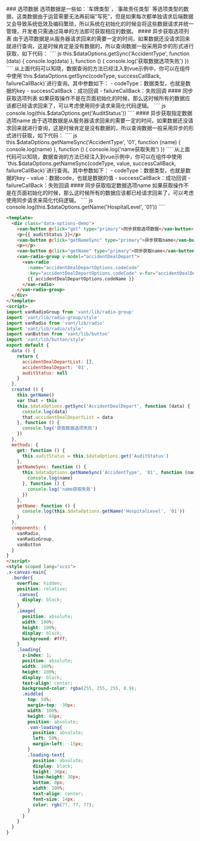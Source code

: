 <description>
### 选项数据
选项数据是一些如：`车牌类型`，`事故责任类型` 等选项类型的数据，这类数据由于运营需要无法再前端"写死"，但是如果每次都单独请求后端数据又会导致系统低效及编码繁琐，所以系统在初始化的时候会将这些数据请求并统一管理，开发者只需通过简单的方法即可获取相应的数据。
#### 异步获取选项列表
由于选项数据是从服务器请求回来的需要一定的时间，如果数据还没请求回来就进行查询，这是时候肯定是没有数据的，所以查询数据一般采用异步的形式进行获取，如下代码：
```` js
this.$dataOptions.getSync('AccidentType', function (data) {
  console.log(data)
}, function () {
  console.log('获取数据选项失败')
})
````
从上面代码可以知晓，数据查询的方法已经注入到vue示例中，你可以在组件中使用`this.$dataOptions.getSync(codeType, successCallBack, failureCallBack)`进行查询。其中参数如下：
- codeType：数据类型，也就是数据的key
- successCallBack：成功回调
- failureCallBack：失败回调
#### 同步获取选项列表
如果获取操作不是在页面初始化的时候，那么这时候所有的数据应该都已经请求回来了，可以考虑使用同步请求来简化代码逻辑。
```` js
console.log(this.$dataOptions.get('AuditStatus'))
````
#### 异步获取指定数据选项name
由于选项数据是从服务器请求回来的需要一定的时间，如果数据还没请求回来就进行查询，这是时候肯定是没有数据的，所以查询数据一般采用异步的形式进行获取，如下代码：
```` js
this.$dataOptions.getNameSync('AccidentType', '01', function (name) {
  console.log(name)
}, function () {
  console.log('name获取失败')
})
````
从上面代码可以知晓，数据查询的方法已经注入到vue示例中，你可以在组件中使用`this.$dataOptions.getNameSync(codeType, value, successCallBack, failureCallBack)`进行查询。其中参数如下：
- codeType：数据类型，也就是数据的key
- value：数据code，也就是数据的值
- successCallBack：成功回调
- failureCallBack：失败回调
#### 同步获取指定数据选项name
如果获取操作不是在页面初始化的时候，那么这时候所有的数据应该都已经请求回来了，可以考虑使用同步请求来简化代码逻辑。
```` js
console.log(this.$dataOptions.getName('HospitalLevel', '01'))
````
</description>

```html
<template>
  <div class="data-options-demo">
    <van-button @click="get" type="primary">同步获取选项数据</van-button>
    <p>{{ auditStatus }}</p>
    <van-button @click="getNameSync" type="primary">异步获取name</van-button>
    <p></p>
    <van-button @click="getName" type="primary">同步获取name</van-button>
    <van-radio-group v-model="accidentDealDepart">
      <van-radio
        :name="accidentDealDepartOptions.codeCode"
        :key="accidentDealDepartOptions.codeCode" v-for="accidentDealDepartOptions in accidentDealDepartList">
        {{ accidentDealDepartOptions.codeName }}
      </van-radio>
    </van-radio-group>
  </div>
</template>
<script>
import vanRadioGroup from 'vant/lib/radio-group'
import 'vant/lib/radio-group/style'
import vanRadio from 'vant/lib/radio'
import 'vant/lib/radio/style'
import vanButton from 'vant/lib/button'
import 'vant/lib/button/style'
export default {
  data () {
    return {
      accidentDealDepartList: [],
      accidentDealDepart: '01',
      auditStatus: null
    }
  },
  created () {
    this.getName()
    var that = this
    this.$dataOptions.getSync('AccidentDealDepart', function (data) {
      console.log(data)
      that.accidentDealDepartList = data
    }, function () {
      console.log('获取数据选项失败')
    })
  },
  methods: {
    get: function () {
      this.auditStatus = this.$dataOptions.get('AuditStatus')
    },
    getNameSync: function () {
      this.$dataOptions.getNameSync('AccidentType', '01', function (name) {
        console.log(name)
      }, function () {
        console.log('name获取失败')
      })
    },
    getName: function () {
      console.log(this.$dataOptions.getName('HospitalLevel', '01'))
    }
  },
  components: {
    vanRadio,
    vanRadioGroup,
    vanButton
  }
}
</script>
<style scoped lang="scss">
.x-canvas-main{
  .border{
    overflow: hidden;
    position: relative;
    .canvas{
      display: block;
    }
    .image{
      position: absolute;
      width: 100%;
      height: 100%;
      display: block;
      background: #fff;
    }
    .loading{
      z-index: 1;
      position: absolute;
      width: 100%;
      height: 100%;
      display: block;
      text-align: center;
      background-color: rgba(255, 255, 255, 0.9);
      .middle{
        top: 50%;
        margin-top: -30px;
        width: 100%;
        height: 60px;
        position: absolute;
        .van-loading{
          position: absolute;
          left: 50%;
          margin-left: -15px;
        }
        .loading-text{
          position: absolute;
          display: block;
          height: 30px;
          line-height: 30px;
          bottom: 0px;
          width: 100%;
          text-align: center;
          font-size: 14px;
          color: rgb(77, 77, 77);
        }
      }
    }
  }
}
```